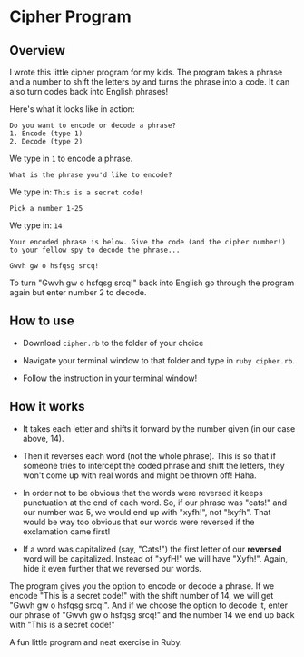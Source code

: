# Cipher Program

## Overview 

I wrote this little cipher program for my kids. The program takes a phrase and a number to shift the letters by and turns the phrase into a code. It can also turn codes back into English phrases!

Here's what it looks like in action:

```
Do you want to encode or decode a phrase?
1. Encode (type 1)
2. Decode (type 2)
```

We type in `1` to encode a phrase.

```
What is the phrase you'd like to encode?
```

We type in: `This is a secret code!`

```
Pick a number 1-25
```

We type in: `14`

```
Your encoded phrase is below. Give the code (and the cipher number!)
to your fellow spy to decode the phrase...

Gwvh gw o hsfqsg srcq!
```

To turn "Gwvh gw o hsfqsg srcq!" back into English go through the program again but enter number 2 to decode. 

## How to use

- Download `cipher.rb` to the folder of your choice

- Navigate your terminal window to that folder and type in `ruby cipher.rb`.

- Follow the instruction in your terminal window!

## How it works

- It takes each letter and shifts it forward by the number given (in our case above, 14). 

- Then it reverses each word (not the whole phrase). This is so that if someone tries to intercept the coded phrase and shift the letters, they won't come up with real words and might be thrown off! Haha. 

- In order not to be obvious that the words were reversed it keeps punctuation at the end of each word. So, if our phrase was "cats!" and our number was 5, we would end up with "xyfh!", not "!xyfh". That would be way too obvious that our words were reversed if the exclamation came first!

- If a word was capitalized (say, "Cats!") the first letter of our **reversed** word will be capitalized. Instead of "xyfH!" we will have "Xyfh!". Again, hide it even further that we reversed our words. 

The program gives you the option to encode or decode a phrase. If we encode "This is a secret code!" with the shift number of 14, we will get "Gwvh gw o hsfqsg srcq!". And if we choose the option to decode it, enter our phrase of "Gwvh gw o hsfqsg srcq!" and the number 14 we end up back with "This is a secret code!"

A fun little program and neat exercise in Ruby. 

